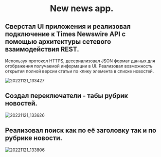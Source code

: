 <h1 align="center">New news app.</h1>
<h2 align="center">



## Сверстал UI приложения и реализовал подключение к Times Newswire API с помощью архитектуры сетевого взаимодействия REST. 
Используя протокол HTTPS, десериализовал JSON формат данных для отображения получаемой информации в UI. 
Реализовал возможность открытия полной версии статьи по клику элемента в списке новостей.
  
![20221121_133427](https://user-images.githubusercontent.com/108389045/202994769-1253e0b9-9b7e-447a-a110-3743fae07964.gif)

## Создал переключатели - табы рубрик новостей.
  
![20221121_133626](https://user-images.githubusercontent.com/108389045/202994786-43509c4b-e683-4519-a62b-c55d8c877de0.gif)


## Реализовал поиск как по её заголовку так и по рубрике новости.
  
![20221121_133806](https://user-images.githubusercontent.com/108389045/202994799-9b186208-25b1-4fc3-a1ee-3b83460f864b.gif)


